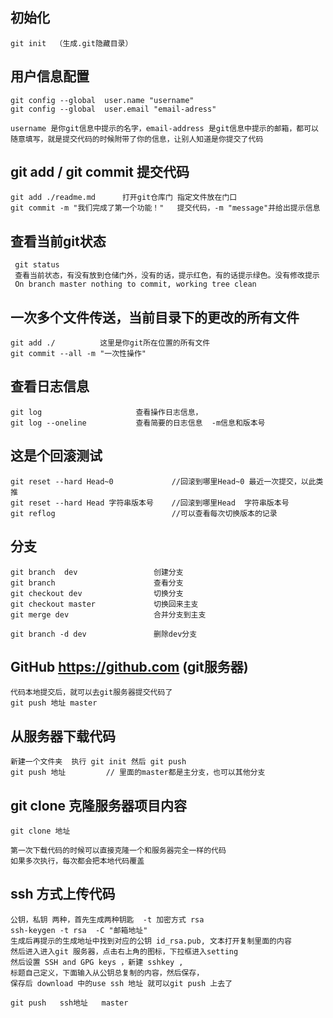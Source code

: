 ## 初始化
	git init  （生成.git隐藏目录）
 
## 用户信息配置
	git config --global  user.name "username"
	git config --global  user.email "email-adress"
	
	username 是你git信息中提示的名字，email-address 是git信息中提示的邮箱，都可以随意填写，就是提交代码的时候附带了你的信息，让别人知道是你提交了代码
 
##  git add  / git commit  提交代码
	git add ./readme.md      打开git仓库门 指定文件放在门口
	git commit -m "我们完成了第一个功能！"   提交代码，-m "message"并给出提示信息

##  查看当前git状态
	 git status  
	 查看当前状态，有没有放到仓储门外，没有的话，提示红色，有的话提示绿色。没有修改提示
	 On branch master nothing to commit, working tree clean

##  一次多个文件传送，当前目录下的更改的所有文件
	git add ./          这里是你git所在位置的所有文件
	git commit --all -m "一次性操作"
	
##  查看日志信息
	git log        				查看操作日志信息，
	git log --oneline			查看简要的日志信息  -m信息和版本号
	
## 这是个回滚测试
	git reset --hard Head~0      		//回滚到哪里Head~0 最近一次提交，以此类推
	git reset --hard Head 字符串版本号  	//回滚到哪里Head  字符串版本号
	git reflog  						//可以查看每次切换版本的记录

## 分支
	git branch  dev  				创建分支
	git branch  	  				查看分支
	git checkout dev 	  			切换分支
	git checkout master 	  		切换回来主支
	git merge dev 	  				合并分支到主支
	
	git branch -d dev				删除dev分支
	
## GitHub  https://github.com (git服务器)
	代码本地提交后，就可以去git服务器提交代码了
	git push 地址 master
		
##  从服务器下载代码
	新建一个文件夹  执行	git init 然后 git push
	git push 地址 		// 里面的master都是主分支，也可以其他分支
	
## git clone 克隆服务器项目内容 
	git clone 地址 
	
	第一次下载代码的时候可以直接克隆一个和服务器完全一样的代码
	如果多次执行，每次都会把本地代码覆盖

## ssh 方式上传代码
	公钥，私钥 两种，首先生成两种钥匙  -t 加密方式 rsa
	ssh-keygen -t rsa  -C "邮箱地址"
	生成后再提示的生成地址中找到对应的公钥 id_rsa.pub, 文本打开复制里面的内容
	然后进入进入git 服务器，点击右上角的图标，下拉框进入setting
	然后设置 SSH and GPG keys ，新建 sshkey ,
	标题自己定义，下面输入从公钥总复制的内容，然后保存，
	保存后 download 中的use ssh 地址 就可以git push 上去了
	
	git push   ssh地址   master

